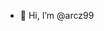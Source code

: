 - 👋 Hi, I’m @arcz99




<!---
arcz99/arcz99 is a ✨ special ✨ repository because its `README.md` (this file) appears on your GitHub profile.
You can click the Preview link to take a look at your changes.
--->
